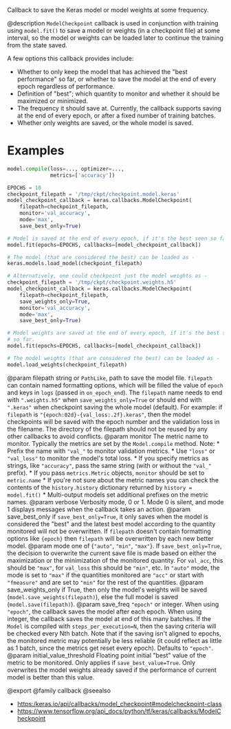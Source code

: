 Callback to save the Keras model or model weights at some frequency.

@description
`ModelCheckpoint` callback is used in conjunction with training using
`model.fit()` to save a model or weights (in a checkpoint file) at some
interval, so the model or weights can be loaded later to continue the
training from the state saved.

A few options this callback provides include:

- Whether to only keep the model that has achieved the "best performance" so
  far, or whether to save the model at the end of every epoch regardless of
  performance.
- Definition of "best"; which quantity to monitor and whether it should be
  maximized or minimized.
- The frequency it should save at. Currently, the callback supports saving
  at the end of every epoch, or after a fixed number of training batches.
- Whether only weights are saved, or the whole model is saved.

# Examples
```python
model.compile(loss=..., optimizer=...,
              metrics=['accuracy'])

EPOCHS = 10
checkpoint_filepath = '/tmp/ckpt/checkpoint.model.keras'
model_checkpoint_callback = keras.callbacks.ModelCheckpoint(
    filepath=checkpoint_filepath,
    monitor='val_accuracy',
    mode='max',
    save_best_only=True)

# Model is saved at the end of every epoch, if it's the best seen so far.
model.fit(epochs=EPOCHS, callbacks=[model_checkpoint_callback])

# The model (that are considered the best) can be loaded as -
keras.models.load_model(checkpoint_filepath)

# Alternatively, one could checkpoint just the model weights as -
checkpoint_filepath = '/tmp/ckpt/checkpoint.weights.h5'
model_checkpoint_callback = keras.callbacks.ModelCheckpoint(
    filepath=checkpoint_filepath,
    save_weights_only=True,
    monitor='val_accuracy',
    mode='max',
    save_best_only=True)

# Model weights are saved at the end of every epoch, if it's the best seen
# so far.
model.fit(epochs=EPOCHS, callbacks=[model_checkpoint_callback])

# The model weights (that are considered the best) can be loaded as -
model.load_weights(checkpoint_filepath)
```

@param filepath string or `PathLike`, path to save the model file.
    `filepath` can contain named formatting options,
    which will be filled the value of `epoch` and keys in `logs`
    (passed in `on_epoch_end`).
    The `filepath` name needs to end with `".weights.h5"` when
    `save_weights_only=True` or should end with `".keras"` when
    checkpoint saving the whole model (default).
    For example:
    if `filepath` is `"{epoch:02d}-{val_loss:.2f}.keras"`, then the
    model checkpoints will be saved with the epoch number and the
    validation loss in the filename. The directory of the filepath
    should not be reused by any other callbacks to avoid conflicts.
@param monitor The metric name to monitor. Typically the metrics are set by
    the `Model.compile` method. Note:
    * Prefix the name with `"val_"` to monitor validation metrics.
    * Use `"loss"` or `"val_loss"` to monitor the model's total loss.
    * If you specify metrics as strings, like `"accuracy"`, pass the
        same string (with or without the `"val_"` prefix).
    * If you pass `metrics.Metric` objects, `monitor` should be set to
        `metric.name`
    * If you're not sure about the metric names you can check the
        contents of the `history.history` dictionary returned by
        `history = model.fit()`
    * Multi-output models set additional prefixes on the metric names.
@param verbose Verbosity mode, 0 or 1. Mode 0 is silent, and mode 1
    displays messages when the callback takes an action.
@param save_best_only if `save_best_only=True`, it only saves when the model
    is considered the "best" and the latest best model according to the
    quantity monitored will not be overwritten. If `filepath` doesn't
    contain formatting options like `{epoch}` then `filepath` will be
    overwritten by each new better model.
@param mode one of {`"auto"`, `"min"`, `"max"`}. If `save_best_only=True`, the
    decision to overwrite the current save file is made based on either
    the maximization or the minimization of the monitored quantity.
    For `val_acc`, this should be `"max"`, for `val_loss` this should be
    `"min"`, etc. In `"auto"` mode, the mode is set to `"max"` if the
    quantities monitored are `"acc"` or start with `"fmeasure"` and are
    set to `"min"` for the rest of the quantities.
@param save_weights_only if True, then only the model's weights will be saved
    (`model.save_weights(filepath)`), else the full model is saved
    (`model.save(filepath)`).
@param save_freq `"epoch"` or integer. When using `"epoch"`, the callback
    saves the model after each epoch. When using integer, the callback
    saves the model at end of this many batches. If the `Model` is
    compiled with `steps_per_execution=N`, then the saving criteria will
    be checked every Nth batch. Note that if the saving isn't aligned to
    epochs, the monitored metric may potentially be less reliable (it
    could reflect as little as 1 batch, since the metrics get reset
    every epoch). Defaults to `"epoch"`.
@param initial_value_threshold Floating point initial "best" value of the
    metric to be monitored. Only applies if `save_best_value=True`. Only
    overwrites the model weights already saved if the performance of
    current model is better than this value.

@export
@family callback
@seealso
+ <https:/keras.io/api/callbacks/model_checkpoint#modelcheckpoint-class>
+ <https://www.tensorflow.org/api_docs/python/tf/keras/callbacks/ModelCheckpoint>

